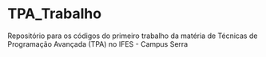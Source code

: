 # TPA_Trabalho
Repositório para os códigos do primeiro trabalho da matéria de Técnicas de Programação Avançada (TPA) no IFES - Campus Serra
